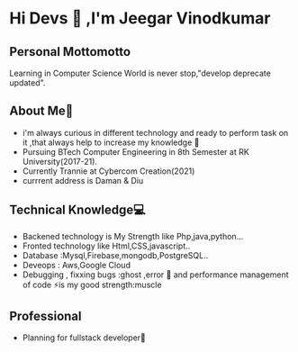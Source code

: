# Hi Devs :wave: ,I'm Jeegar Vinodkumar


## Personal Mottomotto
Learning in Computer Science World is never stop,"develop deprecate updated". 


## About Me🧔

* i'm always curious in different technology and ready to perform task on it ,that always help to increase my knowledge :zany_face:
* Pursuing BTech Computer Engineering in 8th Semester at RK University(2017-21).
* Currently Trannie at Cybercom Creation(2021)
* currrent address is Daman & Diu



## Technical Knowledge💻

* Backened technology is My Strength like Php,java,python...
* Fronted technology like Html,CSS,javascript..
* Database :Mysql,Firebase,mongodb,PostgreSQL..
* Deveops : Aws,Google Cloud
* Debugging , fixxing bugs :ghost ,error 🐛 and performance management of code ⚡️is my good strength:muscle

## Professional 

* Planning for fullstack developer🎉






